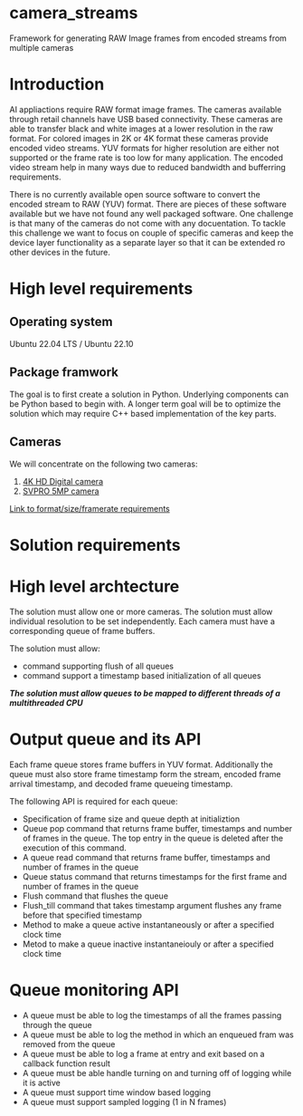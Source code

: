 # camera_streams
Framework for generating RAW Image frames from encoded streams from multiple cameras 

# Introduction
AI appliactions require RAW format image frames. The cameras available through retail channels have USB based connectivity. These cameras are able to transfer black and white images at a lower resolution in the raw format. For colored images in 2K or 4K format these cameras provide encoded video streams. YUV formats for higher resolution are either not supported or the frame rate is too low for many application. The encoded video stream help in many ways due to reduced bandwidth and bufferring requirements.

There is no currently available open source software to convert the encoded stream to RAW (YUV) format. There are pieces of these software available but we have not found any well packaged software. One challenge is that many of the cameras do not come with any docuentation. To tackle this challenge we want to focus on couple of specific cameras and keep the device layer functionality as a separate layer so that it can be extended ro other devices in the future. 

# High level requirements
## Operating system
Ubuntu 22.04 LTS / Ubuntu 22.10

## Package framwork
The goal is to first create a solution in Python. Underlying components can be Python based to begin with. A longer term goal will be to optimize the solution which may require C++ based implementation of the key parts.

## Cameras
We will concentrate on the following two cameras:
1. [4K HD Digital camera](https://www.amazon.com/gp/product/B08F385MPL/ref=ppx_yo_dt_b_search_asin_title?ie=UTF8&psc=1)
2. [SVPRO 5MP camera](https://www.amazon.com/gp/product/B07CBNSXTH/ref=ppx_yo_dt_b_search_asin_title?ie=UTF8&th=1)

[Link to format/size/framerate requirements](https://github.com/anamayasullerey/camera_streams/blob/main/format_requirements.md)

# Solution requirements
# High level archtecture
The solution must allow one or more cameras. The solution must allow individual resolution to be set independently. Each camera must have a corresponding queue of frame buffers. 

The solution must allow:
- command supporting flush of all queues
- command support a timestamp based initialization of all queues

***The solution must allow queues to be mapped to different threads of a multithreaded CPU***

# Output queue and its API
Each frame queue stores frame buffers in YUV format. Additionally the queue must also store frame timestamp form the stream, encoded frame arrival timestamp, and decoded frame queueing timestamp.

The following API is required for each queue:
- Specification of frame size and queue depth at initializtion
- Queue pop command that returns frame buffer, timestamps and number of frames in the queue. The top entry in the queue is deleted after the execution of this command.
- A queue read command that returns frame buffer, timestamps and number of frames in the queue
- Queue status command that returns timestamps for the first frame and number of frames in the queue
- Flush command that flushes the queue
- Flush_till command that takes timestamp argument flushes any frame before that specified timestamp
- Method to make a queue active instantaneously or after a specified clock time
- Metod to make a queue inactive instantaneiouly or after a specified clock time

# Queue monitoring API
- A queue must be able to log the timestamps of all the frames passing through the queue
- A queue must be able to log the method in which an enqueued fram was removed from the queue
- A queue must be able to log a frame at entry and exit based on a callback function result
- A queue must be able handle turning on and turning off of logging while it is active
- A queue must support time window based logging
- A queue must support sampled logging (1 in N frames)




